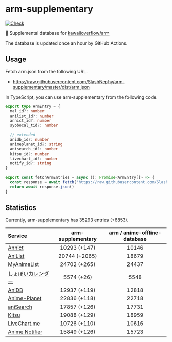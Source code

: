 # arm-supplementary

[![Check](https://github.com/SlashNephy/arm-supplementary/actions/workflows/check-node.yml/badge.svg)](https://github.com/SlashNephy/arm-supplementary/actions/workflows/check-node.yml)

💊 Supplemental database for [kawaiioverflow/arm](https://github.com/kawaiioverflow/arm)

The database is updated once an hour by GitHub Actions.

## Usage

Fetch arm.json from the following URL.

- https://raw.githubusercontent.com/SlashNephy/arm-supplementary/master/dist/arm.json

In TypeScript, you can use arm-supplementary from the following code.

```TypeScript
export type ArmEntry = {
  mal_id?: number
  anilist_id?: number
  annict_id?: number
  syobocal_tid?: number

  // extended
  anidb_id?: number
  animeplanet_id?: string
  anisearch_id?: number
  kitsu_id?: number
  livechart_id?: number
  notify_id?: string
}

export const fetchArmEntries = async (): Promise<ArmEntry[]> => {
  const response = await fetch('https://raw.githubusercontent.com/SlashNephy/arm-supplementary/master/dist/arm.json')
  return await response.json()
}
```

## Statistics

Currently, arm-supplementary has 35293 entries (+6853).

| Service                                     | arm-supplementary | arm / anime-offline-database |
| :------------------------------------------ | :---------------: | :--------------------------: |
| [Annict](https://annict.com)                |   10293 (+147)    |            10146             |
| [AniList](https://anilist.co)               |   20744 (+2065)   |            18679             |
| [MyAnimeList](https://myanimelist.net)      |   24702 (+265)    |            24437             |
| [しょぼいカレンダー](https://cal.syoboi.jp) |    5574 (+26)     |             5548             |
| [AniDB](https://anidb.net)                  |   12937 (+119)    |            12818             |
| [Anime-Planet](https://anime-planet.com)    |   22836 (+118)    |            22718             |
| [aniSearch](https://anisearch.com)          |   17857 (+126)    |            17731             |
| [Kitsu](https://kitsu.io)                   |   19088 (+129)    |            18959             |
| [LiveChart.me](https://livechart.me)        |   10726 (+110)    |            10616             |
| [Anime Notifier](https://notify.moe)        |   15849 (+126)    |            15723             |
